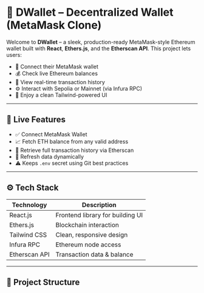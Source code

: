 # 🦊 DWallet – Decentralized Wallet (MetaMask Clone)

Welcome to **DWallet** – a sleek, production-ready MetaMask-style Ethereum wallet built with **React**, **Ethers.js**, and the **Etherscan API**. This project lets users:

- 🔐 Connect their MetaMask wallet
- 💰 Check live Ethereum balances
- 📜 View real-time transaction history
- ⚙️ Interact with Sepolia or Mainnet (via Infura RPC)
- 🎨 Enjoy a clean Tailwind-powered UI

---

## 🚀 Live Features

- ✅ Connect MetaMask Wallet
- 📈 Fetch ETH balance from any valid address
- 📜 Retrieve full transaction history via Etherscan
- 🔁 Refresh data dynamically
- ⚠️ Keeps `.env` secret using Git best practices

---

## ⚙️ Tech Stack

| Technology | Description |
|------------|-------------|
| React.js   | Frontend library for building UI |
| Ethers.js  | Blockchain interaction |
| Tailwind CSS | Clean, responsive design |
| Infura RPC | Ethereum node access |
| Etherscan API | Transaction data & balance |

---

## 📁 Project Structure

